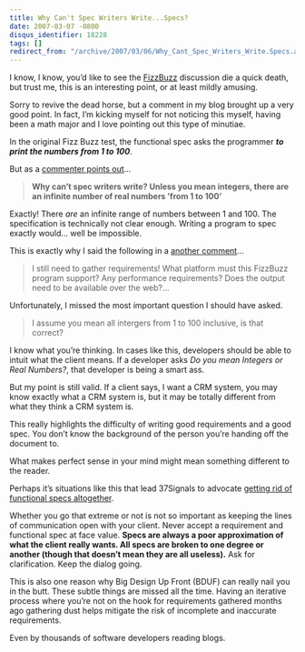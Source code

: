 ```yaml
---
title: Why Can't Spec Writers Write...Specs?
date: 2007-03-07 -0800
disqus_identifier: 18228
tags: []
redirect_from: "/archive/2007/03/06/Why_Cant_Spec_Writers_Write.Specs.aspx/"
---
```


I know, I know, you’d like to see the [FizzBuzz](http://www.codinghorror.com/blog/archives/000781.html "Why Can’t Programmers...Program") discussion die a quick death, but trust me, this is an interesting point, or at least mildly amusing.

Sorry to revive the dead horse, but a comment in my blog brought up a very good point. In fact, I’m kicking myself for not noticing this myself, having been a math major and I love pointing out this type of minutiae.

In the original Fizz Buzz test, the functional spec asks the programmer ***to print the numbers from 1 to 100***.

But as a [commenter points out](https://haacked.com/archive/2007/02/27/Why_Cant_Programmers._Read.aspx/#comment-747518745 "Comment")...

> **Why can’t spec writers write? Unless you mean integers, there are an
> infinite number of real numbers ’from 1 to 100’**

Exactly! There *are* an infinite range of numbers between 1 and 100. The specification is technically not clear enough. Writing a program to spec exactly would... well be impossible.

This is exactly why I said the following in a [another comment](https://haacked.com/archive/2007/02/27/Why_Cant_Programmers._Read.aspx/#comment-747518745 "Comment")...

> I still need to gather requirements! What platform must this FizzBuzz
> program support? Any performance requirements? Does the output need to
> be available over the web?...

Unfortunately, I missed the most important question I should have asked.

> I assume you mean all intergers from 1 to 100 inclusive, is that
> correct?

I know what you’re thinking. In cases like this, developers should be able to intuit what the client means. If a developer asks *Do you mean Integers or Real Numbers?*, that developer is being a smart ass.

But my point is still valid. If a client says, I want a CRM system, you may know exactly what a CRM system is, but it may be totally different from what they think a CRM system is.

This really highlights the difficulty of writing good requirements and a good spec. You don’t know the background of the person you’re handing off the document to.

What makes perfect sense in your mind might mean something different to the reader.

Perhaps it’s situations like this that lead 37Signals to advocate
[getting rid of functional specs altogether](http://www.37signals.com/svn/archives/001050.php "No Functional Specs").

Whether you go that extreme or not is not so important as keeping the lines of communication open with your client. Never accept a requirement and functional spec at face value. **Specs are always a poor approximation of what the client really wants. All specs are broken to one degree or another (though that doesn’t mean they are all useless).** Ask for clarification. Keep the dialog going.

This is also one reason why Big Design Up Front (BDUF) can really nail you in the butt. These subtle things are missed all the time. Having an iterative process where you’re not on the hook for requirements gathered months ago gathering dust helps mitigate the risk of incomplete and inaccurate requirements.

Even by thousands of software developers reading blogs.
